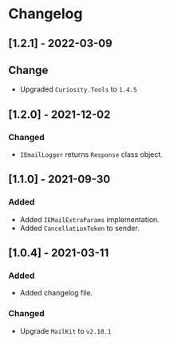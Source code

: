 # Changelog

## [1.2.1] - 2022-03-09

## Change

- Upgraded `Curiosity.Tools` to `1.4.5`

## [1.2.0] - 2021-12-02

### Changed

- `IEmailLogger` returns `Response` class object.

## [1.1.0] - 2021-09-30

### Added

- Added `IEMailExtraParams` implementation.
- Added `CancellationToken` to sender.

## [1.0.4] - 2021-03-11

### Added

- Added changelog file.

### Changed

- Upgrade `MailKit` to `v2.10.1`
